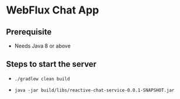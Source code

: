 # WebFlux Chat App

## Prerequisite

* Needs Java 8 or above

## Steps to start the server

* `./gradlew clean build`

* `java -jar build/libs/reactive-chat-service-0.0.1-SNAPSHOT.jar`
